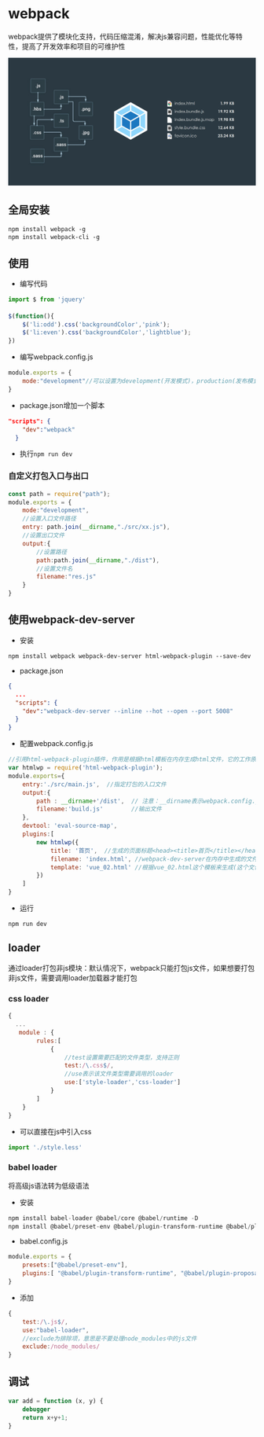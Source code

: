 # webpack

webpack提供了模块化支持，代码压缩混淆，解决js兼容问题，性能优化等特性，提高了开发效率和项目的可维护性

![2020322114140](/assets/2020322114140.jpg)

## 全局安装

```shell
npm install webpack -g 
npm install webpack-cli -g 
```

## 使用

- 编写代码

```js
import $ from 'jquery'

$(function(){
    $('li:odd').css('backgroundColor','pink');
    $('li:even').css('backgroundColor','lightblue');
})
```

- 编写webpack.config.js

```js
module.exports = {
    mode:"development"//可以设置为development(开发模式)，production(发布模式)
}
```

- package.json增加一个脚本

```json
"scripts": {
    "dev":"webpack"
  }
```

- 执行`npm run dev`

### 自定义打包入口与出口

```js
const path = require("path");
module.exports = {
    mode:"development",
    //设置入口文件路径
    entry: path.join(__dirname,"./src/xx.js"),
    //设置出口文件
    output:{
        //设置路径
        path:path.join(__dirname,"./dist"),
        //设置文件名
        filename:"res.js"
    }
}
```

## 使用webpack-dev-server

- 安装

```shell
npm install webpack webpack-dev-server html-webpack-plugin --save-dev
```

- package.json

```json
{
  ...
  "scripts": {
    "dev":"webpack-dev-server --inline --hot --open --port 5008"
  }
}

```

- 配置webpack.config.js

```js
//引用html-webpack-plugin插件，作用是根据html模板在内存生成html文件，它的工作原理是根据模板文件在内存中生成一个index.html文件。
var htmlwp = require('html-webpack-plugin');
module.exports={
    entry:'./src/main.js',  //指定打包的入口文件
    output:{
        path : __dirname+'/dist',  // 注意：__dirname表示webpack.config.js所在目录的绝对路径
        filename:'build.js'		   //输出文件
    },
    devtool: 'eval-source-map',
    plugins:[
        new htmlwp({
            title: '首页',  //生成的页面标题<head><title>首页</title></head>
            filename: 'index.html', //webpack-dev-server在内存中生成的文件名称，自动将build注入到这个页面底部，才能实现自动刷新功能
            template: 'vue_02.html' //根据vue_02.html这个模板来生成(这个文件请程序员自己生成)
        })
    ]
}
```

- 运行

```shell
npm run dev
```

## loader

通过loader打包非js模块：默认情况下，webpack只能打包js文件，如果想要打包非js文件，需要调用loader加载器才能打包

### css loader

```js
{
  ...
   module : {
        rules:[
            {
                //test设置需要匹配的文件类型，支持正则
                test:/\.css$/,
                //use表示该文件类型需要调用的loader
                use:['style-loader','css-loader']
            }
        ]
    }
}
```

- 可以直接在js中引入css

```js
import './style.less'
```

### babel loader

将高级js语法转为低级语法

- 安装

```js
npm install babel-loader @babel/core @babel/runtime -D
npm install @babel/preset-env @babel/plugin-transform-runtime @babel/plugin-proposal-class-properties -D
```

- babel.config.js

```js
module.exports = {
    presets:["@babel/preset-env"],
    plugins:[ "@babel/plugin-transform-runtime", "@babel/plugin-proposal-class-properties" ]
}
```

- 添加

```js
{
    test:/\.js$/,
    use:"babel-loader",
    //exclude为排除项，意思是不要处理node_modules中的js文件
    exclude:/node_modules/
}
```

## 调试

```js
var add = function (x, y) {
    debugger
    return x+y+1;
}
```



